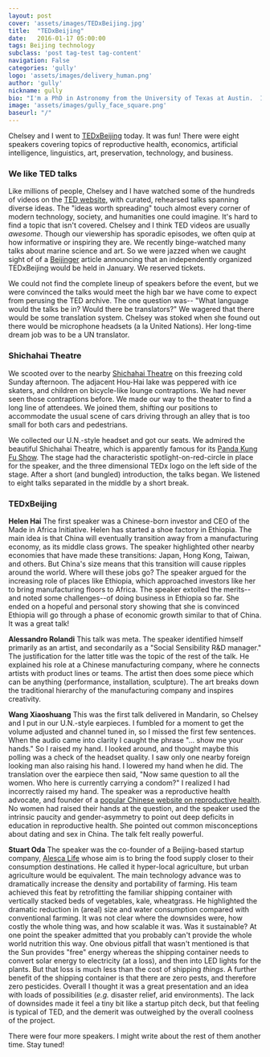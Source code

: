 ```yaml
---
layout: post
cover: 'assets/images/TEDxBeijing.jpg'
title:  "TEDxBeijing"
date:   2016-01-17 05:00:00
tags: Beijing technology
subclass: 'post tag-test tag-content'
navigation: False
categories: 'gully'
logo: 'assets/images/delivery_human.png'
author: 'gully'
nickname: gully
bio: "I'm a PhD in Astronomy from the University of Texas at Austin.  I like experiments,  behavioral economics, bicycle riding, data science, and Indian food."
image: 'assets/images/gully_face_square.png'
baseurl: "/"
---
```


Chelsey and I went to [TEDxBeijing](http://www.tedxbeijing.org/year-end-event-2015/) today.  It was fun!  There were eight speakers covering topics of reproductive health, economics, artificial intelligence, linguistics, art, preservation, technology, and business.  

### We like TED talks

Like millions of people, Chelsey and I have watched some of the hundreds of videos on the [TED website](http://www.ted.com/), with curated, rehearsed talks spanning diverse ideas.  The "ideas worth spreading" touch almost every corner of modern technology, society, and humanities one could imagine.  It's hard to find a topic that isn't covered.  Chelsey and I think TED videos are usually *awesome*.  Though our viewership has sporadic episodes, we often quip at how informative or inspiring they are.  We recently binge-watched many talks about marine science and art.  So we were jazzed when we caught sight of of a [Beijinger](http://www.thebeijinger.com) article announcing that an independently organized TEDxBeijing would be held in January.  We reserved tickets.  

We could not find the complete lineup of speakers before the event, but we were convinced the talks would meet the high bar we have come to expect from perusing the TED archive.  The one question was-- "What language would the talks be in? Would there be translators?"  We wagered that there would be some translation system.  Chelsey was stoked when she found out there would be microphone headsets (a la United Nations).  Her long-time dream job was to be a UN translator.

### Shichahai Theatre
We scooted over to the nearby [Shichahai Theatre](http://shichahaitheatre.com/) on this freezing cold Sunday afternoon.  The adjacent Hou-Hai lake was peppered with ice skaters, and children on bicycle-like lounge contraptions.  We had never seen those contraptions before.  We made our way to the theater to find a long line of attendees.  We joined them, shifting our positions to accommodate the usual scene of cars driving through an alley that is too small for both cars and pedestrians.

We collected our U.N.-style headset and got our seats.  We admired the beautiful Shichahai Theatre, which is apparently famous for its [Panda Kung Fu Show](http://shichahaikungfushow.com/).  The stage had the characteristic spotlight-on-red-circle in place for the speaker, and the three dimensional TEDx logo on the left side of the stage.  After a short (and bungled) introduction, the talks began.  We listened to eight talks separated in the middle by a short break.  

### TEDxBeijing

**Helen Hai**  The first speaker was a Chinese-born investor and CEO of the Made in Africa Initiative.  Helen has started a shoe factory in Ethiopia.  The main idea is that China will eventually transition away from a manufacturing economy, as its middle class grows.  The speaker highlighted other nearby economies that have made these transitions: Japan, Hong Kong, Taiwan, and others.  But China's size means that this transition will cause ripples around the world.  Where will these jobs go?  The speaker argued for the increasing role of places like Ethiopia, which approached investors like her to bring manufacturing floors to Africa.  The speaker extolled the merits--and noted some challenges--of doing business in Ethiopia so far.  She ended on a hopeful and personal story showing that she is convinced Ethiopia will go through a phase of economic growth similar to that of China.  It was a great talk!

**Alessandro Rolandi** This talk was meta.  The speaker identified himself primarily as an artist, and secondarily as a "Social Sensibility R&D manager."  The justification for the latter title was the topic of the rest of the talk.  He explained his role at a Chinese manufacturing company, where he connects artists with product lines or teams.  The artist then does some piece which can be anything (performance, installation, sculpture).  The art breaks down the traditional hierarchy of the manufacturing company and inspires creativity.

**Wang Xiaoshuang** This was the first talk delivered in Mandarin, so Chelsey and I put in our U.N.-style earpieces.  I fumbled for a moment to get the volume adjusted and channel tuned in, so I missed the first few sentences.  When the audio came into clarity I caught the phrase "... show me your hands."  So I raised my hand.  I looked around, and thought maybe this polling was a check of the headset quality.  I saw only one nearby foreign looking man also raising his hand.  I lowered my hand when he did.  The translation over the earpiece then said, "Now same question to all the women.  Who here is currently carrying a condom?"  I realized I had incorrectly raised my hand.  The speaker was a reproductive health advocate, and founder of a [popular Chinese website on reproductive health](http://greenxxoo.org).  No women had raised their hands at the question, and the speaker used the intrinsic paucity and gender-asymmetry to point out deep deficits in education in reproductive health.  She pointed out common misconceptions about dating and sex in China.  The talk felt really powerful.

**Stuart Oda**  The speaker was the co-founder of a Beijing-based startup company, [Alesca Life](http://www.alescalife.com/en/home/) whose aim is to bring the food supply closer to their consumption destinations.  He called it hyper-local agriculture, but urban agriculture would be equivalent.  The main technology advance was to dramatically increase the density and portability of farming.  His team achieved this feat by retrofitting the familiar shipping container with vertically stacked beds of vegetables, kale, wheatgrass.  He highlighted the dramatic reduction in (areal) size and water consumption compared with conventional farming.  It was not clear where the downsides were, how costly the whole thing was, and how scalable it was.  Was it sustainable?  At one point the speaker admitted that you probably can't provide the whole world nutrition this way.  One obvious pitfall that wasn't mentioned is that the Sun provides "free" energy whereas the shipping container needs to convert solar energy to electricity (at a loss), and then into LED lights for the plants.  But that loss is much less than the cost of shipping *things*.  A further benefit of the shipping container is that there are zero pests, and therefore zero pesticides.  Overall I thought it was a great presentation and an idea with loads of possibilities (*e.g.* disaster relief, arid environments).  The lack of downsides made it feel a tiny bit like a startup pitch deck, but that feeling is typical of TED, and the demerit was outweighed by the overall coolness of the project.

There were four more speakers.  I might write about the rest of them another time.  Stay tuned!


